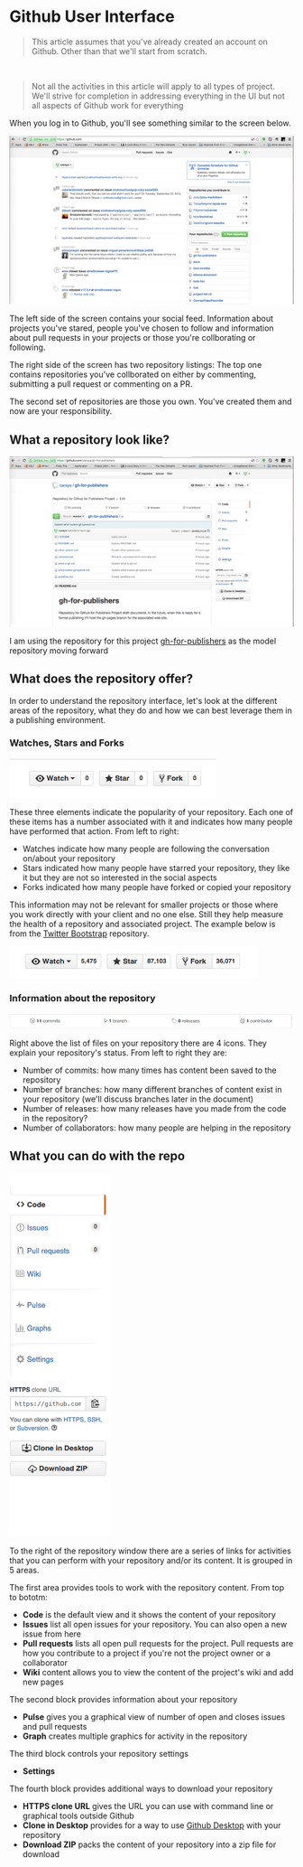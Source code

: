 # Github User Interface

> This article assumes that you've already created an account on Github. Other than that we'll start from scratch. 

&nbsp;

> Not all the activities in this article will apply to all types of project. We'll strive for completion in addressing everything in the UI but not all aspects of Github work for everything

When you log in to Github, you'll see something similar to the screen below.

![After Login](images/login.png)

The left side of the screen contains your social feed. Information about projects you've stared, people you've chosen to follow and information about pull requests in your projects or those you're collborating or following.

The right side of the screen has two repository listings: The top one contains repositories you've collborated on either by commenting, submitting a pull request or commenting on a PR.

The second set of repositories are those you own. You've created them and now are your responsibility. 

## What a repository look like?

![Github Repository](images/repository.png)

I am using the repository for this project [gh-for-publishers](https://github.com/caraya/gh-for-publishers) as the model repository moving forward

## What does the repository offer?

In order to understand the repository interface, let's look at the different areas of the repository, what they do and how we can best leverage them in a publishing environment. 

### Watches, Stars and Forks

![Watches, Stars and Forks](images/social.png)

These three elements indicate the popularity of your repository.  Each one of these items has a number associated with it and indicates how many people have performed that action. From left to right:

* Watches indicate how many people are following the conversation on/about your repository
* Stars indicated how many people have starred your repository, they like it but they are not so interested in the social aspects
* Forks indicated how many people have forked or copied your repository

This information may not be relevant for smaller projects or those where you work directly with your client and no one else. Still they help measure the health of a repository and associated project. The example below is from the [Twitter Bootstrap](https://github.com/twbs/bootstrap) repository.

![Social repo info for Bootstrap](images/social-for-bootstrap.png)

### Information about the repository

![Information about the repository](images/information-about-repository.png)

Right above the list of files on your repository there are 4 icons. They explain your repository's status. From left to right they are:

* Number of commits: how many times has content been saved to the repository
* Number of branches: how many different branches of content exist in your repository (we'll discuss branches later in the document)
* Number of releases: how many releases have you made from the code in the repository?
* Number of collaborators: how many people are helping in the repository

## What you can do with the repo

![Repository Activities](images/repo-activities.png)

To the right of the repository window there are a series of links for activities that you can perform with your repository and/or its content. It is grouped in 5 areas. 

The first area provides tools to work with the repository content. From top to bototm:

* **Code** is the default view and it shows the content of your repository
* **Issues** list all open issues for your repository. You can also open a new issue from here
* **Pull requests** lists all open pull requests for the project. Pull requests are how you contribute to a project if you're not the project owner or a collaborator
* **Wiki** content allows you to view the content of the project's wiki and add new pages

The second block provides information about your repository

* **Pulse** gives you a graphical view of number of open and closes issues and pull requests
* **Graph** creates multiple graphics for activity in the repository

The third block controls your repository settings

* **Settings**

The fourth block provides additional ways to download your repository

* **HTTPS clone URL** gives the URL you can use with command line or graphical tools outside Github
* **Clone in Desktop** provides for a way to use [Github Desktop](https://desktop.github.com/) with your repository
* **Download ZIP** packs the content of your repository into a zip file for download



